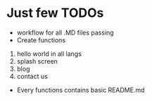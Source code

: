 # Just few TODOs
- workflow for all .MD files passing
- Create functions
1. hello world in all langs
2. splash screen
3. blog
4. contact us 
- Every functions contains basic README.md
